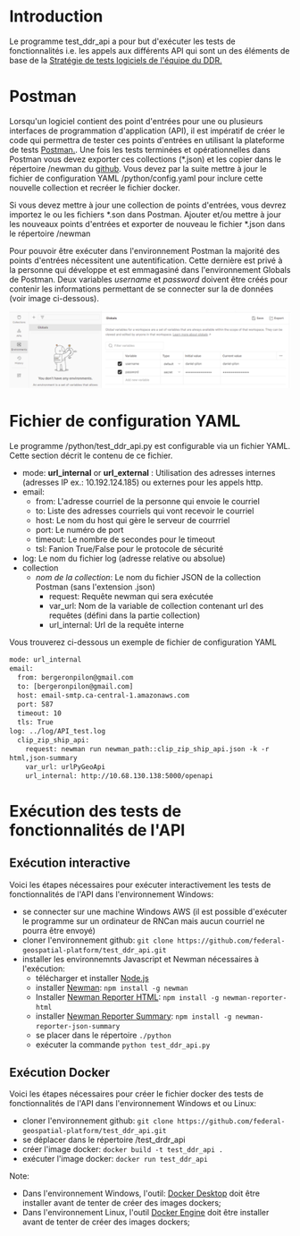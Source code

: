 


# Introduction

Le programme test_ddr_api a pour but d'exécuter les tests de fonctionnalités i.e. les appels aux différents API qui sont un des éléments de base de la 
[Stratégie de tests logiciels de l'équipe du DDR.](https://github.com/federal-geospatial-platform/project_management/tree/main/testing_strategy)

# Postman

Lorsqu'un logiciel contient des point d'entrées pour une ou plusieurs interfaces de programmation d'application (API), 
il est impératif de créer le code qui permettra de tester ces points d'entrées en utilisant la plateforme de tests 
[Postman.](https://www.postman.com/). Une fois les tests terminées et opérationnelles dans Postman vous devez exporter 
ces collections (*.json) et les copier dans le répertoire /newman du [github](https://github.com/federal-geospatial-platform/project_management/tree/main/testing_strategy). 
Vous devez par la suite mettre à jour le fichier de configuration YAML /python/config.yaml pour inclure cette nouvelle collection 
et recréer le fichier docker.

Si vous devez mettre à jour une collection de points d'entrées, vous devrez importez le ou les fichiers *.son dans Postman. 
Ajouter et/ou mettre à jour les nouveaux points d'entrées et exporter de nouveau le fichier *.json dans le répertoire 
/newman

Pour pouvoir être exécuter dans l'environnement Postman la majorité des points d'entrées nécessitent une autentification.
Cette dernière est privé à la personne qui développe et est emmagasiné dans l'environnement Globals de Postman. Deux
variables *username* et *password* doivent être créés pour contenir les informations permettant de se connecter sur la
de données (voir image ci-dessous).

![img.png](img.png)

# Fichier de configuration YAML

Le programme /python/test_ddr_api.py est configurable via un fichier YAML. Cette section décrit le contenu de ce fichier.

 - mode: **url_internal** or **url_external** : Utilisation des adresses internes (adresses IP ex.: 10.192.124.185) ou externes pour les appels http.
 - email:
    - from: L'adresse courriel de la personne qui envoie le courriel
    - to: Liste des adresses courriels qui vont recevoir le courriel
    - host: Le nom du host qui gère le serveur de courrriel
    - port: Le numéro de port
    - timeout: Le nombre de secondes pour le timeout
    - tsl: Fanion True/False pour le protocole de sécurité
  - log: Le nom du fichier log (adresse relative ou absolue)
  - collection
      - *nom de la collection*: Le nom du fichier JSON de la collection Postman (sans l'extension .json)
        - request: Requête newman qui sera exécutée
        - var_url: Nom de la variable de collection contenant url des requêtes (défini dans la partie collection)
        - url_internal: Url de la requête interne
    
Vous trouverez ci-dessous un exemple de fichier de configuration YAML

```
mode: url_internal 
email: 
  from: bergeronpilon@gmail.com 
  to: [bergeronpilon@gmail.com] 
  host: email-smtp.ca-central-1.amazonaws.com 
  port: 587
  timeout: 10
  tls: True
log: ../log/API_test.log
  clip_zip_ship_api:
    request: newman run newman_path::clip_zip_ship_api.json -k -r html,json-summary
    var_url: urlPyGeoApi
    url_internal: http://10.68.130.138:5000/openapi
```

# Exécution des tests de fonctionnalités de l'API

## Exécution interactive

Voici les étapes nécessaires pour exécuter interactivement les tests de fonctionnalités de l'API dans l'environnement Windows:

 - se connecter sur une machine Windows AWS (il est possible d'exécuter le programme sur un ordinateur
de RNCan mais aucun courriel ne pourra être envoyé)
 - cloner l'environnement github: `git clone https://github.com/federal-geospatial-platform/test_ddr_api.git`
 - installer les environnemnts Javascript et Newman nécessaires à l'exécution:
   - télécharger et installer [Node.js](https://nodejs.org/en/download)
   - installer [Newman](https://github.com/postmanlabs/newman): `npm install -g newman`
   - Installer [Newman Reporter HTML](https://www.npmjs.com/package/newman-reporter-html): `npm install -g newman-reporter-html`
   - installer [Newman Reporter Summary](https://www.npmjs.com/package/newman-reporter-json-summary): `npm install -g newman-reporter-json-summary`
   - se placer dans le répertoire `./python`
   - exécuter la commande `python test_ddr_api.py`

## Exécution Docker

Voici les étapes nécessaires pour créer le fichier docker des tests de fonctionnalités de l'API dans l'environnement Windows et ou Linux:

  - cloner l'environnement github: `git clone https://github.com/federal-geospatial-platform/test_ddr_api.git`
  - se déplacer dans le répertoire /test_drdr_api
  - créer l'image docker: `docker build -t test_ddr_api .`
  - exécuter l'image docker: `docker run test_ddr_api`

Note: 
  - Dans l'environnement Windows, l'outil: [Docker Desktop](https://www.docker.com/products/docker-desktop/) doit être installer
avant de tenter de créer des images dockers;
  - Dans l'environnement Linux, l'outil [Docker Engine](https://docs.docker.com/engine/install/ubuntu/) doit être installer 
avant de tenter de créer des images dockers; 






